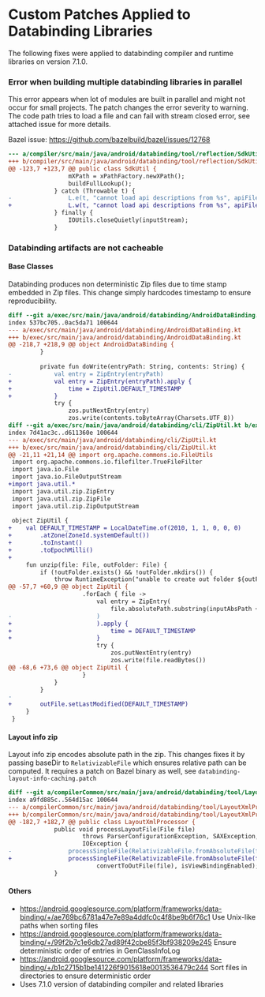 # Custom Patches Applied to Databinding Libraries

The following fixes were applied to databinding compiler and runtime libraries on version 7.1.0.

### Error when building multiple databinding libraries in parallel

This error appears when lot of modules are built in parallel and might not occur for small projects. The patch changes the error severity to warning. The code path tries to load a file and can fail with stream closed error, see attached issue for more details.

Bazel issue: https://github.com/bazelbuild/bazel/issues/12768

```diff
--- a/compiler/src/main/java/android/databinding/tool/reflection/SdkUtil.java
+++ b/compiler/src/main/java/android/databinding/tool/reflection/SdkUtil.java
@@ -123,7 +123,7 @@ public class SdkUtil {
                 mXPath = xPathFactory.newXPath();
                 buildFullLookup();
             } catch (Throwable t) {
-                L.e(t, "cannot load api descriptions from %s", apiFile);
+                L.w(t, "cannot load api descriptions from %s", apiFile);
             } finally {
                 IOUtils.closeQuietly(inputStream);
             }
```

### Databinding artifacts are not cacheable

#### Base Classes

Databinding produces non deterministic Zip files due to time stamp embedded in Zip files. This change simply hardcodes timestamp to ensure reproducibility.

```diff
diff --git a/exec/src/main/java/android/databinding/AndroidDataBinding.kt b/exec/src/main/java/android/databinding/AndroidDataBinding.kt
index 537bc705..0ac5da71 100644
--- a/exec/src/main/java/android/databinding/AndroidDataBinding.kt
+++ b/exec/src/main/java/android/databinding/AndroidDataBinding.kt
@@ -218,7 +218,9 @@ object AndroidDataBinding {
         }
 
         private fun doWrite(entryPath: String, contents: String) {
-            val entry = ZipEntry(entryPath)
+            val entry = ZipEntry(entryPath).apply {
+                time = ZipUtil.DEFAULT_TIMESTAMP
+            }
             try {
                 zos.putNextEntry(entry)
                 zos.write(contents.toByteArray(Charsets.UTF_8))
diff --git a/exec/src/main/java/android/databinding/cli/ZipUtil.kt b/exec/src/main/java/android/databinding/cli/ZipUtil.kt
index 7d41ac3c..d611360e 100644
--- a/exec/src/main/java/android/databinding/cli/ZipUtil.kt
+++ b/exec/src/main/java/android/databinding/cli/ZipUtil.kt
@@ -21,11 +21,14 @@ import org.apache.commons.io.FileUtils
 import org.apache.commons.io.filefilter.TrueFileFilter
 import java.io.File
 import java.io.FileOutputStream
+import java.util.*
 import java.util.zip.ZipEntry
 import java.util.zip.ZipFile
 import java.util.zip.ZipOutputStream
 
 object ZipUtil {
+    val DEFAULT_TIMESTAMP = LocalDateTime.of(2010, 1, 1, 0, 0, 0)
+        .atZone(ZoneId.systemDefault())
+        .toInstant()
+        .toEpochMilli()
+
     fun unzip(file: File, outFolder: File) {
         if (!outFolder.exists() && !outFolder.mkdirs()) {
             throw RuntimeException("unable to create out folder ${outFolder.absolutePath}")
@@ -57,7 +60,9 @@ object ZipUtil {
                     .forEach { file ->
                         val entry = ZipEntry(
                             file.absolutePath.substring(inputAbsPath + 1)
-                        )
+                        ).apply {
+                            time = DEFAULT_TIMESTAMP
+                        }
                         try {
                             zos.putNextEntry(entry)
                             zos.write(file.readBytes())
@@ -68,6 +73,6 @@ object ZipUtil {
                     }
             }
         }
-
+        outFile.setLastModified(DEFAULT_TIMESTAMP)
     }
 }
```

#### Layout info zip

Layout info zip encodes absolute path in the zip. This changes fixes it by passing baseDir to `RelativizableFile` which ensures relative path can be computed. It requires a patch on Bazel binary as well, see `databinding-layout-info-caching.patch`

```diff
diff --git a/compilerCommon/src/main/java/android/databinding/tool/LayoutXmlProcessor.java b/compilerCommon/src/main/java/android/databinding/tool/LayoutXmlProcessor.java
index a9fd885c..564d15ac 100644
--- a/compilerCommon/src/main/java/android/databinding/tool/LayoutXmlProcessor.java
+++ b/compilerCommon/src/main/java/android/databinding/tool/LayoutXmlProcessor.java
@@ -182,7 +182,7 @@ public class LayoutXmlProcessor {
             public void processLayoutFile(File file)
                     throws ParserConfigurationException, SAXException, XPathExpressionException,
                     IOException {
-                processSingleFile(RelativizableFile.fromAbsoluteFile(file, null),
+                processSingleFile(RelativizableFile.fromAbsoluteFile(file, input.getRootInputFolder()),
                         convertToOutFile(file), isViewBindingEnabled);
             }
```

#### Others
* https://android.googlesource.com/platform/frameworks/data-binding/+/ae769bc6781a47e7e89a4ddfc0c4f8be9b6f76c1 Use Unix-like paths when sorting files
* https://android.googlesource.com/platform/frameworks/data-binding/+/99f2b7c1e6db27ad89f42cbe85f3bf938209e245 Ensure deterministic order of entries in GenClassInfoLog
* https://android.googlesource.com/platform/frameworks/data-binding/+/b1c2715b1be141226f9015618e0013536479c244 Sort files in directories to ensure deterministic order
* Uses 7.1.0 version of databinding compiler and related libraries